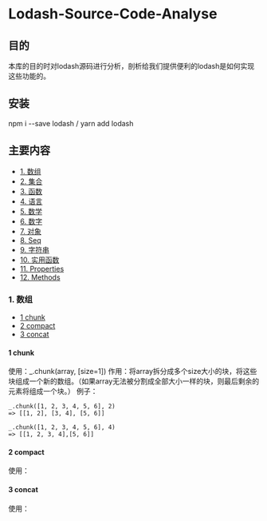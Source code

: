 # Lodash-Source-Code-Analyse

## 目的

本库的目的时对lodash源码进行分析，剖析给我们提供便利的lodash是如何实现这些功能的。

## 安装

npm i --save lodash / yarn add lodash

## 主要内容
- [1. 数组](#1-数组)
- [2. 集合](#2-集合)
- [3. 函数](#3-函数)
- [4. 语言](#4-语言)
- [5. 数学](#5-数学)
- [6. 数字](#6-数字)
- [7. 对象](#7-对象)
- [8. Seq](#8-Seq)
- [9. 字符串](#9-字符串)
- [10. 实用函数](#10-实用函数)
- [11. Properties](#11-Properties)
- [12. Methods](#12-Methods)

### 1. 数组
* [1 chunk](#1-chunk)
* [2 compact](#2-compact)
* [3 concat](#3-concat)

#### 1 chunk

使用：_.chunk(array, [size=1])
作用：将array拆分成多个size大小的块，将这些块组成一个新的数组。（如果array无法被分割成全部大小一样的块，则最后剩余的元素将组成一个块。）
例子：
```
_.chunk([1, 2, 3, 4, 5, 6], 2)
=> [[1, 2], [3, 4], [5, 6]]

_.chunk([1, 2, 3, 4, 5, 6], 4)
=> [[1, 2, 3, 4],[5, 6]]
```


#### 2 compact

使用：

#### 3 concat

使用：
